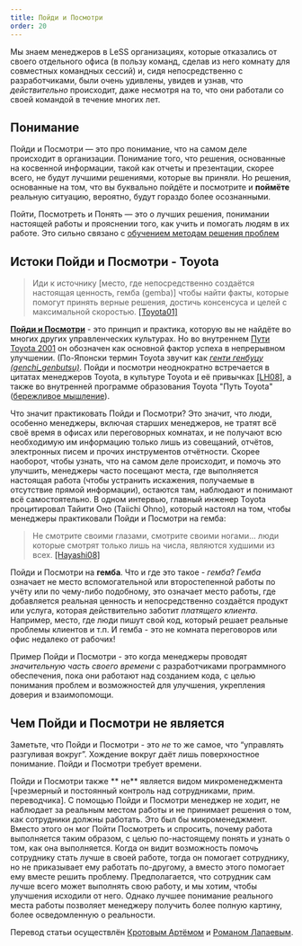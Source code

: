 ```yaml
---
title: Пойди и Посмотри
order: 20
---
```


Мы знаем менеджеров в LeSS организациях, которые отказались от своего отдельного офиса (в пользу команд, сделав из него комнату для совместных командных сессий) и, сидя непосредственно с разработчиками, были очень удивлены, увидев и узнав, что *действительно* происходит, даже несмотря на то, что они работали со своей командой в течение многих лет.

## Понимание

Пойди и Посмотри — это про понимание, что на самом деле происходит в организации. Понимание того, что решения, основанные на косвенной информации, такой как отчеты и презентации, скорее всего, не будут лучшими решениями, которые вы приняли. Но решения, основанные на том, что вы буквально пойдёте и посмотрите и **поймёте** реальную ситуацию, вероятно, будут гораздо более осознанными.

Пойти, Посмотреть и Понять — это о лучших решения, понимании настоящей работы и прояснении того, как учить и помогать людям в их работе. Это сильно связано с [обучением методам решения проблем](teaching_problem_solving.html)

## Истоки Пойди и Посмотри - Toyota

>Иди к источнику [место, где непосредственно создаётся настоящая ценность, гемба (gemba)] чтобы найти факты, которые помогут принять верные решения, достичь консенсуса и целей с максимальной скоростью. [[Toyota01]](http://www.toyota-global.com/innovation/vision/)

[**Пойди и Посмотри**](https://en.wikipedia.org/wiki/Genchi_Genbutsu) - это принцип и практика, которую вы не найдёте во многих других управленческих культурах. Но во внутреннем [Пути Toyota 2001](http://www.toyota-global.com/company/history_of_toyota/75years/data/conditions/philosophy/toyotaway2001.html) он обозначен как основной фактор успеха в непрерывном улучшении. (По-Японски термин Toyota звучит как [*генти генбуцу (genchi_genbutsu)*](https://en.wikipedia.org/wiki/Genchi_Genbutsu). Пойди и посмотри неоднократно встречается в цитатах менеджеров Toyota, в культуре Toyota и её привычках [[LH08]](http://www.amazon.com/Toyota-Culture-Heart-Soul-Way-ebook/dp/B0062Y5VGQ/ref=sr_1_1?ie=UTF8&qid=1413987082&sr=8-1&keywords=Toyota+Culture), а также во внутренней программе образования Toyota "Путь Toyota" ([бережливое мышление](../principles/lean-thinking.html)).

Что значит практиковать Пойди и Посмотри? Это значит, что люди, особенно менеджеры, включая старших менеджеров, не тратят всё своё время в офисах или переговорных комнатах, и не получают всю необходимую им информацию только лишь из совещаний, отчётов, электронных писем и прочих инструментов отчётности. Скорее наоборот, чтобы узнать, что на самом деле происходит, и помочь это улучшить, менеджеры часто посещают места, где выполняется настоящая работа (чтобы устранить искажения, получаемые в отсутствие прямой информации), остаются там, наблюдают и понимают всё самостоятельно. В одном интервью, главный инженер Toyota процитировал Тайити Оно (Taiichi Ohno),  который настоял на том, чтобы менеджеры практиковали Пойди и Посмотри на гемба:

> Не смотрите своими глазами, смотрите своими ногами… люди которые смотрят только лишь на числа, являются худшими из всех. [[Hayashi08]](http://gembapantarei.com/2008/08/toyotas_top_engineer_on_how_to_develop_thinking_pe/)

Пойди и Посмотри на **гемба**. Что и где это такое - *гемба*? *Гемба* означает не место вспомогательной или второстепенной работы по учёту или по чему-либо подобному, это означает место работы, где добавляется реальная ценность и непосредственно создаётся продукт или услуга, которая действительно заботит  *платящего клиента*. Например, место, где люди пишут свой код, который решает реальные проблемы клиентов и т.п. И гемба - это не комната переговоров или офис недалеко от рабочих!

Пример Пойди и Посмотри - это когда менеджеры проводят *значительную часть своего времени* с разработчиками программного обеспечения, пока они работают над созданием кода, с целью понимания проблем и возможностей для улучшения, укрепления доверия и взаимопомощи.

## Чем Пойди и Посмотри не является

Заметьте, что Пойди и Посмотри - это *не* то же самое, что “управлять разгуливая вокруг”. Хождение вокруг даёт лишь поверхностное понимание. Пойди и Посмотри требует времени.

Пойди и Посмотри также ** не**  является видом микроменеджмента [чрезмерный и постоянный контроль над сотрудниками, прим. переводчика]. C помощью Пойди и Посмотри менеджер не ходит, не наблюдает за реальным местом работы и не принимает решения о том, как сотрудники должны работать. Это был бы микроменеджмент. Вместо этого он мог Пойти Посмотреть и спросить, почему работа выполняется таким образом, с целью по-настоящему понять и узнать о том, как она выполняется. Когда он видит возможность помочь сотруднику стать лучше в своей работе, тогда он помогает сотруднику, но не приказывает ему работать по-другому, а вместо этого помогает ему вместе решить проблему. Предполагается, что сотрудник сам лучше всего может выполнять свою работу, и мы хотим, чтобы улучшения исходили от него. Однако лучшее понимание реального места работы позволяет менеджеру получить более полную картину, более осведомленную о реальности.

Перевод статьи осуществлён [Кротовым Артёмом](https://www.facebook.com/artem.v.krotov) и [Романом Лапаевым](https://www.linkedin.com/in/romanlapaev).
